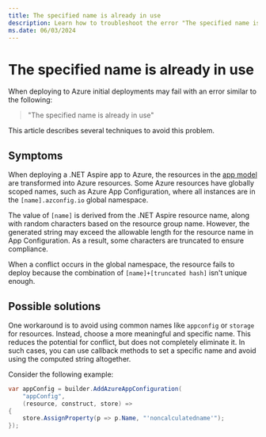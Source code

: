 ```yaml
---
title: The specified name is already in use
description: Learn how to troubleshoot the error "The specified name is already in use" when deploying to Azure.
ms.date: 06/03/2024
---
```


# The specified name is already in use

When deploying to Azure initial deployments may fail with an error similar to the following:

> "The specified name is already in use"

This article describes several techniques to avoid this problem.

## Symptoms

When deploying a .NET Aspire app to Azure, the resources in the [app model](../fundamentals/app-host-overview.md#define-the-app-model) are transformed into Azure resources. Some Azure resources have globally scoped names, such as Azure App Configuration, where all instances are in the `[name].azconfig.io` global namespace.

The value of `[name]` is derived from the .NET Aspire resource name, along with random characters based on the resource group name. However, the generated string may exceed the allowable length for the resource name in App Configuration. As a result, some characters are truncated to ensure compliance.

When a conflict occurs in the global namespace, the resource fails to deploy because the combination of `[name]+[truncated hash]` isn't unique enough.

## Possible solutions

One workaround is to avoid using common names like `appconfig` or `storage` for resources. Instead, choose a more meaningful and specific name. This reduces the potential for conflict, but does not completely eliminate it. In such cases, you can use callback methods to set a specific name and avoid using the computed string altogether.

Consider the following example:

```csharp
var appConfig = builder.AddAzureAppConfiguration(
    "appConfig",
    (resource, construct, store) =>
{
    store.AssignProperty(p => p.Name, "'noncalculatedname'");
});
```
